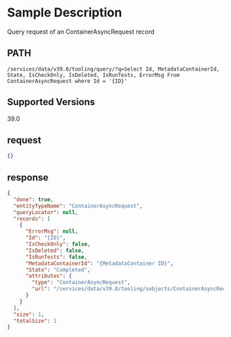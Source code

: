 # Sample Description
Query request of an ContainerAsyncRequest record

## PATH
```
/services/data/v39.0/tooling/query/?q=Select Id, MetadataContainerId, State, IsCheckOnly, IsDeleted, IsRunTests, ErrorMsg From ContainerAsyncRequest where Id = '{ID}'
```

## Supported Versions
39.0

## request
 ```json
{}
```

## response
```json
{
  "done": true,
  "entityTypeName": "ContainerAsyncRequest",
  "queryLocator": null,
  "records": [
    {
      "ErrorMsg": null,
      "Id": "{ID}",
      "IsCheckOnly": false,
      "IsDeleted": false,
      "IsRunTests": false,
      "MetadataContainerId": "{MetadataContainer ID}",
      "State": "Completed",
      "attributes": {
        "type": "ContainerAsyncRequest",
        "url": "/services/data/v39.0/tooling/sobjects/ContainerAsyncRequest/{ID}"
      }
    }
  ],
  "size": 1,
  "totalSize": 1
}
```
